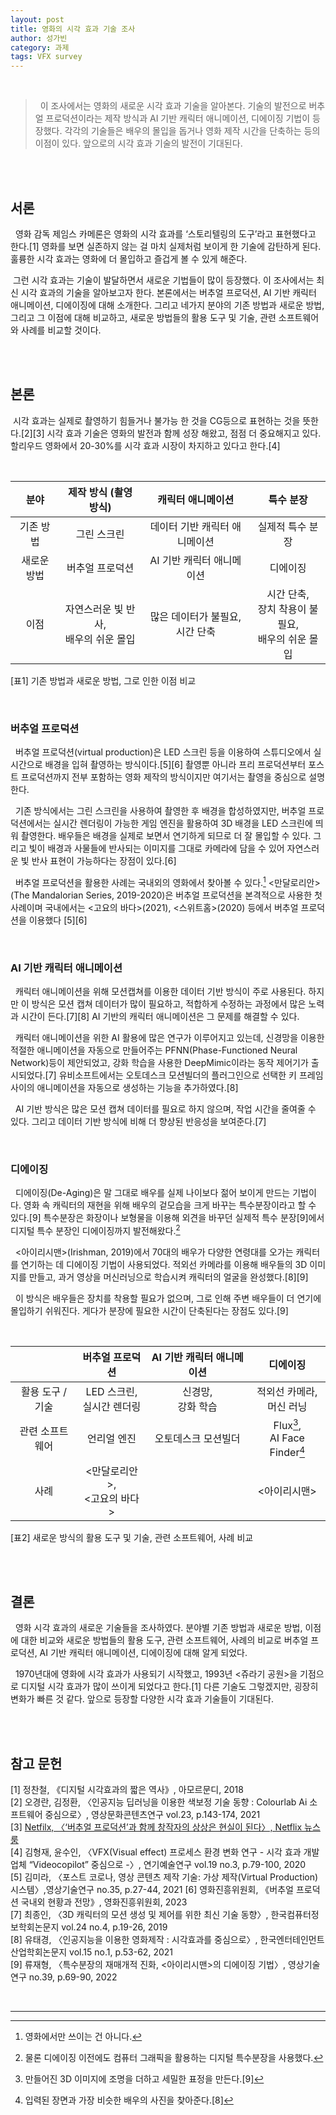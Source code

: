 ```yaml
---
layout: post
title: 영화의 시각 효과 기술 조사
author: 성가빈
category: 과제
tags: VFX survey
---
```


<br>

> &nbsp;&nbsp;이 조사에서는 영화의 새로운 시각 효과 기술을 알아본다. 기술의 발전으로 버추얼 프로덕션이라는 제작 방식과 AI 기반 캐릭터 애니메이션, 디에이징 기법이 등장했다. 각각의 기술들은 배우의 몰입을 돕거나 영화 제작 시간을 단축하는 등의 이점이 있다. 앞으로의 시각 효과 기술의 발전이 기대된다.

<br>
<br>

## 서론
&nbsp;&nbsp;영화 감독 제임스 카메론은 영화의 시각 효과를 ‘스토리텔링의 도구’라고 표현했다고 한다.[1] 영화를 보면 실존하지 않는 걸 마치 실제처럼 보이게 한 기술에 감탄하게 된다. 훌륭한 시각 효과는 영화에 더 몰입하고 즐겁게 볼 수 있게 해준다.
  
&nbsp;그런 시각 효과는 기술이 발달하면서 새로운 기법들이 많이 등장했다. 이 조사에서는 최신 시각 효과의 기술을 알아보고자 한다. 본론에서는 버추얼 프로덕션, AI 기반 캐릭터 애니메이션, 디에이징에 대해 소개한다. 그리고 네가지 분야의 기존 방법과 새로운 방법, 그리고 그 이점에 대해 비교하고, 새로운 방법들의 활용 도구 및 기술, 관련 소프트웨어와 사례를 비교할 것이다.

<br>
<br>

## 본론
&nbsp;시각 효과는 실제로 촬영하기 힘들거나 불가능 한 것을 CG등으로 표현하는 것을 뜻한다.[2][3] 시각 효과 기술은 영화의 발전과 함께 성장 해왔고, 점점 더 중요해지고 있다. 할리우드 영화에서 20-30%를 시각 효과 시장이 차지하고 있다고 한다.[4]

<br>

| 분야        | 제작 방식 (촬영 방식) | 캐릭터 애니메이션             | 특수 분장        |
|:-----------:|:---------------------:|:-----------------------------:|:----------------:|
| 기존 방법   | 그린 스크린           | 데이터 기반 캐릭터 애니메이션 | 실제적 특수 분장 |
| 새로운 방법 | 버추얼 프로덕션       | AI 기반 캐릭터 애니메이션     | 디에이징         |
| 이점        | 자연스러운 빛 반사,<br>배우의 쉬운 몰입 | 많은 데이터가 불필요,<br>시간 단축 | 시간 단축,<br>장치 착용이 불필요,<br>배우의 쉬운 몰입 |

[표1] 기존 방법과 새로운 방법, 그로 인한 이점 비교

<br>

### 버추얼 프로덕션
&nbsp;&nbsp;버추얼 프로덕션(virtual production)은 LED 스크린 등을 이용하여 스튜디오에서 실시간으로 배경을 입혀 촬영하는 방식이다.[5][6] 촬영뿐 아니라 프리 프로덕션부터 포스트 프로덕션까지 전부 포함하는 영화 제작의 방식이지만 여기서는 촬영을 중심으로 설명한다.

&nbsp;&nbsp;기존 방식에서는 그린 스크린을 사용하여 촬영한 후 배경을 합성하였지만, 버추얼 프로덕션에서는 실시간 렌더링이 가능한 게임 엔진을 활용하여 3D 배경을 LED 스크린에 띄워 촬영한다. 배우들은 배경을 실제로 보면서 연기하게 되므로 더 잘 몰입할 수 있다. 그리고 빛이 배경과 사물들에 반사되는 이미지를 그대로 카메라에 담을 수 있어 자연스러운 빛 반사 표현이 가능하다는 장점이 있다.[6]


&nbsp;&nbsp;버추얼 프로덕션을 활용한 사례는 국내외의 영화에서 찾아볼 수 있다.[^1] \<만달로리안\>(The Mandalorian Series, 2019-2020)은 버추얼 프로덕션을 본격적으로 사용한 첫 사례이며 국내에서는 \<고요의 바다\>(2021), \<스위트홈\>(2020) 등에서 버추얼 프로덕션을 이용했다 [5][6]

<br>

### AI 기반 캐릭터 애니메이션
&nbsp;&nbsp;캐릭터 애니메이션을 위해 모션캡쳐를 이용한 데이터 기반 방식이 주로 사용된다. 하지만 이 방식은 모션 캡쳐 데이터가 많이 필요하고, 적합하게 수정하는 과정에서 많은 노력과 시간이 든다.[7][8] AI 기반의 캐릭터 애니메이션은 그 문제를 해결할 수 있다. 

&nbsp;&nbsp;캐릭터 애니메이션을 위한 AI 활용에 많은 연구가 이루어지고 있는데, 신경망을 이용한 적절한 애니메이션을 자동으로 만들어주는 PFNN(Phase-Functioned Neural Network)등이 제안되었고, 강화 학습을 사용한 DeepMimic이라는 동작 제어기가 출시되었다.[7] 유비소프트에서는 오토데스크 모션빌더의 플러그인으로 선택한 키 프레임 사이의 애니메이션을 자동으로 생성하는 기능을 추가하였다.[8] 

&nbsp;&nbsp;AI 기반 방식은 많은 모션 캡쳐 데이터를 필요로 하지 않으며, 작업 시간을 줄여줄 수 있다. 그리고 데이터 기반 방식에 비해 더 향상된 반응성을 보여준다.[7]

<br>

### 디에이징
&nbsp;&nbsp;디에이징(De-Aging)은 말 그대로 배우를 실제 나이보다 젊어 보이게 만드는 기법이다. 영화 속 캐릭터의 재현을 위해 배우의 겉모습을 크게 바꾸는 특수분장이라고 할 수 있다.[9]
특수분장은 화장이나 보형물을 이용해 외견을 바꾸던 실제적 특수 분장[9]에서 디지털 특수 분장인 디에이징까지 발전해왔다.[^2] 

&nbsp;&nbsp;\<아이리시맨\>(Irishman, 2019)에서 70대의 배우가 다양한 연령대를 오가는 캐릭터를 연기하는 데 디에이징 기법이 사용되었다. 적외선 카메라를 이용해 배우들의 3D 이미지를 만들고, 과거 영상을 머신러닝으로 학습시켜 캐릭터의 얼굴을 완성했다.[8][9]

&nbsp;&nbsp;이 방식은 배우들은 장치를 착용할 필요가 없으며, 그로 인해 주변 배우들이 더 연기에 몰입하기 쉬워진다. 게다가 분장에 필요한 시간이 단축된다는 장점도 있다.[9]

<br>

|                  | 버추얼 프로덕션               | AI 기반 캐릭터 애니메이션 | 디에이징                       |
|:----------------:|:-----------------------------:|:-------------------------:|:------------------------------:|
| 활용 도구 / 기술 | LED 스크린,<br>실시간 렌더링   | 신경망,<br>강화 학습       | 적외선 카메라,<br>머신 러닝     |
| 관련 소프트웨어  | 언리얼 엔진                   | 오토데스크 모션빌더       | Flux[^3],<br>AI Face Finder[^4] |
| 사례             | \<만달로리안\>,<br>\<고요의 바다\> |                           | \<아이리시맨\>                   |

[표2] 새로운 방식의 활용 도구 및 기술, 관련 소프트웨어, 사례 비교

<br>
<br>

## 결론
&nbsp;&nbsp;영화 시각 효과의 새로운 기술들을 조사하였다. 분야별 기존 방법과 새로운 방법, 이점에 대한 비교와 새로운 방법들의 활용 도구, 관련 소프트웨어, 사례의 비교로 버추얼 프로덕션, AI 기반 캐릭터 애니메이션, 디에이징에 대해 알게 되었다.

&nbsp;&nbsp;1970년대에 영화에 시각 효과가 사용되기 시작했고, 1993년 \<쥬라기 공원\>을 기점으로 디지털 시각 효과가 많이 쓰이게 되었다고 한다.[1] 다른 기술도 그렇겠지만, 굉장히 변화가 빠른 것 같다. 앞으로 등장할 다양한 시각 효과 기술들이 기대된다.

<br>
<br>

## 참고 문헌
[1] 정찬철, 《디지털 시각효과의 짧은 역사》, 아모르문디, 2018  
[2] 오경란, 김정환, 〈인공지능 딥러닝을 이용한 색보정 기술 동향 : Colourlab Ai 소프트웨어 중심으로〉, 영상문화콘텐츠연구 vol.23, p.143-174, 2021  
[3] [Netfilx, 〈‘버추얼 프로덕션’과 함께 창작자의 상상은 현실이 된다〉, Netflix 뉴스룸](https://about.netflix.com/ko/news/vpopenhouse)  
[4] 김형재, 윤수인, 〈VFX(Visual effect) 프로세스 환경 변화 연구 - 시각 효과 개발 업체 “Videocopilot” 중심으로 -〉, 연기예술연구 vol.19 no.3, p.79-100, 2020  
[5] 김미라, 〈포스트 코로나, 영상 콘텐츠 제작 기술: 가상 제작(Virtual Production) 시스템〉,영상기술연구 no.35, p.27-44, 2021
[6] 영화진흥위원회, 《버추얼 프로덕션 국내외 현황과 전망》, 영화진흥위원회, 2023  
[7] 최종인, 〈3D 캐릭터의 모션 생성 및 제어를 위한 최신 기술 동향〉, 한국컴퓨터정보학회논문지 vol.24 no.4, p.19-26, 2019  
[8] 유태경, 〈인공지능을 이용한 영화제작 : 시각효과를 중심으로〉, 한국엔터테인먼트산업학회논문지 vol.15 no.1, p.53-62, 2021  
[9] 류재형, 〈특수분장의 재매개적 진화, <아이리시맨>의 디에이징 기법〉, 영상기술연구 no.39, p.69-90, 2022  


<br>

---
[^1]: 영화에서만 쓰이는 건 아니다.
[^2]: 물론 디에이징 이전에도 컴퓨터 그래픽을 활용하는 디지털 특수분장을 사용했다. 
[^3]: 만들어진 3D 이미지에 조명을 더하고 세밀한 표정을 만든다.[9]
[^4]: 입력된 장면과 가장 비슷한 배우의 사진을 찾아준다.[8]